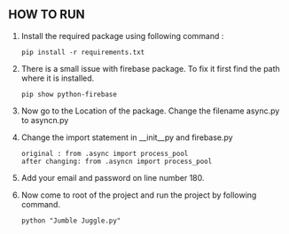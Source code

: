 ## HOW TO RUN

1. Install the required package using following command :
    ```
    pip install -r requirements.txt
    ```

2. There is a small issue with firebase package. To fix it first find the path where it is installed.
    ```
    pip show python-firebase
    ```

3. Now go to the Location of the package. Change the filename async.py to asyncn.py

4. Change the import statement in __init__py and firebase.py
    ``` 
    original : from .async import process_pool
    after changing: from .asyncn import process_pool

5. Add your email and password on line number 180. 

6. Now come to root of the project and run the project by following command.
    ```
    python "Jumble Juggle.py"
    ```
